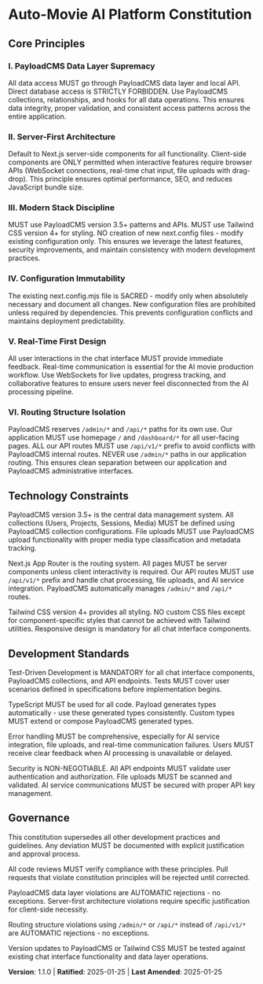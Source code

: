 <!--
Sync Impact Report:
Version change: 1.0.0 → 1.1.0
Modified principles: None renamed, Technology Constraints updated for API routing
Added sections: VI. Routing Structure Isolation principle
Removed sections: None
Templates requiring updates: ⚠ tasks.md, plan.md (API routes need /api/v1/* prefix)
Follow-up TODOs: Update existing task definitions to use /api/v1/* instead of /api/*
-->

# Auto-Movie AI Platform Constitution

## Core Principles

### I. PayloadCMS Data Layer Supremacy
All data access MUST go through PayloadCMS data layer and local API. Direct database access is STRICTLY FORBIDDEN. Use PayloadCMS collections, relationships, and hooks for all data operations. This ensures data integrity, proper validation, and consistent access patterns across the entire application.

### II. Server-First Architecture  
Default to Next.js server-side components for all functionality. Client-side components are ONLY permitted when interactive features require browser APIs (WebSocket connections, real-time chat input, file uploads with drag-drop). This principle ensures optimal performance, SEO, and reduces JavaScript bundle size.

### III. Modern Stack Discipline
MUST use PayloadCMS version 3.5+ patterns and APIs. MUST use Tailwind CSS version 4+ for styling. NO creation of new next.config files - modify existing configuration only. This ensures we leverage the latest features, security improvements, and maintain consistency with modern development practices.

### IV. Configuration Immutability
The existing next.config.mjs file is SACRED - modify only when absolutely necessary and document all changes. New configuration files are prohibited unless required by dependencies. This prevents configuration conflicts and maintains deployment predictability.

### V. Real-Time First Design
All user interactions in the chat interface MUST provide immediate feedback. Real-time communication is essential for the AI movie production workflow. Use WebSockets for live updates, progress tracking, and collaborative features to ensure users never feel disconnected from the AI processing pipeline.

### VI. Routing Structure Isolation
PayloadCMS reserves `/admin/*` and `/api/*` paths for its own use. Our application MUST use homepage `/` and `/dashboard/*` for all user-facing pages. ALL our API routes MUST use `/api/v1/*` prefix to avoid conflicts with PayloadCMS internal routes. NEVER use `/admin/*` paths in our application routing. This ensures clean separation between our application and PayloadCMS administrative interfaces.

## Technology Constraints

PayloadCMS version 3.5+ is the central data management system. All collections (Users, Projects, Sessions, Media) MUST be defined using PayloadCMS collection configurations. File uploads MUST use PayloadCMS upload functionality with proper media type classification and metadata tracking.

Next.js App Router is the routing system. All pages MUST be server components unless client interactivity is required. Our API routes MUST use `/api/v1/*` prefix and handle chat processing, file uploads, and AI service integration. PayloadCMS automatically manages `/admin/*` and `/api/*` routes.

Tailwind CSS version 4+ provides all styling. NO custom CSS files except for component-specific styles that cannot be achieved with Tailwind utilities. Responsive design is mandatory for all chat interface components.

## Development Standards

Test-Driven Development is MANDATORY for all chat interface components, PayloadCMS collections, and API endpoints. Tests MUST cover user scenarios defined in specifications before implementation begins.

TypeScript MUST be used for all code. Payload generates types automatically - use these generated types consistently. Custom types MUST extend or compose PayloadCMS generated types.

Error handling MUST be comprehensive, especially for AI service integration, file uploads, and real-time communication failures. Users MUST receive clear feedback when AI processing is unavailable or delayed.

Security is NON-NEGOTIABLE. All API endpoints MUST validate user authentication and authorization. File uploads MUST be scanned and validated. AI service communications MUST be secured with proper API key management.

## Governance

This constitution supersedes all other development practices and guidelines. Any deviation MUST be documented with explicit justification and approval process.

All code reviews MUST verify compliance with these principles. Pull requests that violate constitution principles will be rejected until corrected.

PayloadCMS data layer violations are AUTOMATIC rejections - no exceptions. Server-first architecture violations require specific justification for client-side necessity.

Routing structure violations using `/admin/*` or `/api/*` instead of `/api/v1/*` are AUTOMATIC rejections - no exceptions.

Version updates to PayloadCMS or Tailwind CSS MUST be tested against existing chat interface functionality and data layer operations.

**Version**: 1.1.0 | **Ratified**: 2025-01-25 | **Last Amended**: 2025-01-25